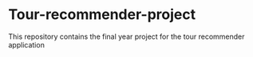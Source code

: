 # Tour-recommender-project
This repository contains the final year project for the tour recommender application
